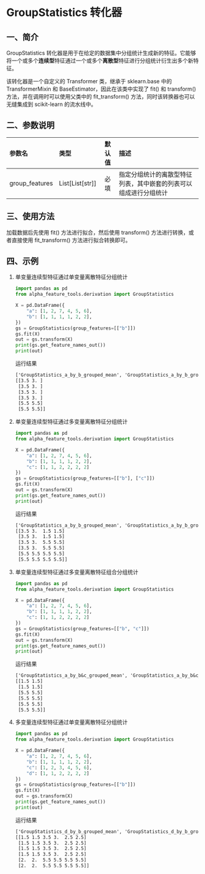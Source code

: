# GroupStatistics 转化器




## 一、简介

GroupStatistics 转化器是用于在给定的数据集中分组统计生成新的特征。它能够将一个或多个**连续型**特征通过一个或多个**离散型**特征进行分组统计衍生出多个新特征。

该转化器是一个自定义的 Transformer 类，继承于 sklearn.base 中的 TransformerMixin 和 BaseEstimator，因此在该类中实现了 fit() 和 transform() 方法，并在调用时可以使用父类中的 fit_transform() 方法，同时该转换器也可以无缝集成到 scikit-learn 的流水线中。



## 二、参数说明

| 参数名         | 类型            | 默认值 | 描述                                                         |
| :------------- | :-------------- | :----: | :----------------------------------------------------------- |
| group_features | List[List[str]] |  必填  | 指定分组统计的离散型特征列表，其中嵌套的列表可以组成进行分组统计 |



## 三、使用方法

加载数据后先使用 fit() 方法进行拟合，然后使用 transform() 方法进行转换，或者直接使用 fit_transform() 方法进行拟合转换即可。



## 四、示例

1. 单变量连续型特征通过单变量离散特征分组统计
   ```python
   import pandas as pd
   from alpha_feature_tools.derivation import GroupStatistics
   
   X = pd.DataFrame({
       "a": [1, 2, 7, 4, 5, 6],
       "b": [1, 1, 1, 1, 2, 2],
   })
   gs = GroupStatistics(group_features=[["b"]])
   gs.fit(X)
   out = gs.transform(X)
   print(gs.get_feature_names_out())
   print(out)
   ```
   
   运行结果
   ```txt
   ['GroupStatistics_a_by_b_grouped_mean', 'GroupStatistics_a_by_b_grouped_median']
   [[3.5 3. ]
    [3.5 3. ]
    [3.5 3. ]
    [3.5 3. ]
    [5.5 5.5]
    [5.5 5.5]]
   ```

2. 单变量连续型特征通过多变量离散特征分组统计
   ```python
   import pandas as pd
   from alpha_feature_tools.derivation import GroupStatistics
   
   X = pd.DataFrame({
       "a": [1, 2, 7, 4, 5, 6],
       "b": [1, 1, 1, 1, 2, 2],
       "c": [1, 1, 2, 2, 2, 2]
   })
   gs = GroupStatistics(group_features=[["b"], ["c"]])
   gs.fit(X)
   out = gs.transform(X)
   print(gs.get_feature_names_out())
   print(out)
   ```
   
   运行结果
   ```txt
   ['GroupStatistics_a_by_b_grouped_mean', 'GroupStatistics_a_by_b_grouped_median', 'GroupStatistics_a_by_c_grouped_mean', 'GroupStatistics_a_by_c_grouped_median']
   [[3.5 3.  1.5 1.5]
    [3.5 3.  1.5 1.5]
    [3.5 3.  5.5 5.5]
    [3.5 3.  5.5 5.5]
    [5.5 5.5 5.5 5.5]
    [5.5 5.5 5.5 5.5]]
   ```
   
3. 单变量连续型特征通过多变量离散特征组合分组统计
   ```python
   import pandas as pd
   from alpha_feature_tools.derivation import GroupStatistics
   
   X = pd.DataFrame({
       "a": [1, 2, 7, 4, 5, 6],
       "b": [1, 1, 1, 1, 2, 2],
       "c": [1, 1, 2, 2, 2, 2]
   })
   gs = GroupStatistics(group_features=[["b", "c"]])
   gs.fit(X)
   out = gs.transform(X)
   print(gs.get_feature_names_out())
   print(out)
   ```
   
   运行结果
   ```txt
   ['GroupStatistics_a_by_b&c_grouped_mean', 'GroupStatistics_a_by_b&c_grouped_median']
   [[1.5 1.5]
    [1.5 1.5]
    [5.5 5.5]
    [5.5 5.5]
    [5.5 5.5]
    [5.5 5.5]]
   ```

4. 多变量连续型特征通过单变量离散特征分组统计
   ```python
   import pandas as pd
   from alpha_feature_tools.derivation import GroupStatistics
   
   X = pd.DataFrame({
       "a": [1, 2, 7, 4, 5, 6],
       "b": [1, 1, 1, 1, 2, 2],
       "c": [1, 2, 3, 4, 5, 6],
       "d": [1, 1, 2, 2, 2, 2]
   })
   gs = GroupStatistics(group_features=[["b"]])
   gs.fit(X)
   out = gs.transform(X)
   print(gs.get_feature_names_out())
   print(out)
   
   ```

   运行结果
   ```txt
   ['GroupStatistics_d_by_b_grouped_mean', 'GroupStatistics_d_by_b_grouped_median', 'GroupStatistics_a_by_b_grouped_mean', 'GroupStatistics_a_by_b_grouped_median', 'GroupStatistics_c_by_b_grouped_mean', 'GroupStatistics_c_by_b_grouped_median']
   [[1.5 1.5 3.5 3.  2.5 2.5]
    [1.5 1.5 3.5 3.  2.5 2.5]
    [1.5 1.5 3.5 3.  2.5 2.5]
    [1.5 1.5 3.5 3.  2.5 2.5]
    [2.  2.  5.5 5.5 5.5 5.5]
    [2.  2.  5.5 5.5 5.5 5.5]]
   ```
